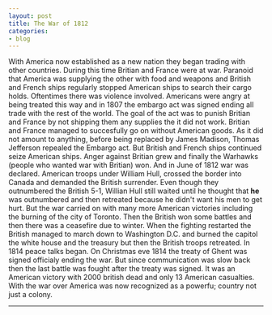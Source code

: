 ```yaml
---
layout: post
title: The War of 1812
categories:
- blog
---
```


With America now established as a new nation they began trading with other countries. During this time Britian and France were at war. Paranoid that America was supplying the other with food and weapons and British and French ships regularly stopped American ships to search their cargo holds. Oftentimes there was violence involved. Americans were angry at being treated this way and in 1807 the embargo act was signed ending all trade with the rest of the world. The goal of the act was to punish Britian and France by not shipping them any supplies the it did not work. Britian and France managed to succesfully go on without American goods. As it did not amount to anything, before being replaced  by James Madison, Thomas Jefferson repealed the Embargo act. But British and French ships continued seize American ships. Anger against Britian grew and finally the Warhawks (people who wanted war with Britian) won. And in June of 1812 war was declared. American troops under William Hull, crossed the border into Canada and demanded the British surrender. Even though they outnumbered the British 5-1, Willian Hull still waited until he thought that **he** was outnumbered and then retreated because he didn't want his men to get hurt. But the war carried on with many more American victories including the burning of the city of Toronto. Then the British won some battles and then there was a ceasefire due to winter. When the fighting restarted the British managed to march down to Washington D.C. and burned the capitol the white house and the treasury but then the British troops retreated. In 1814 peace talks began. On Christmas eve 1814 the treaty of Ghent was signed officialy ending the war. But since communication was slow back then the last battle was fought after the treaty was signed. It was an American victory with 2000 british dead and only 13 American casualties. With the war over America was now recognized as a powerfu; country not just a colony.

---
